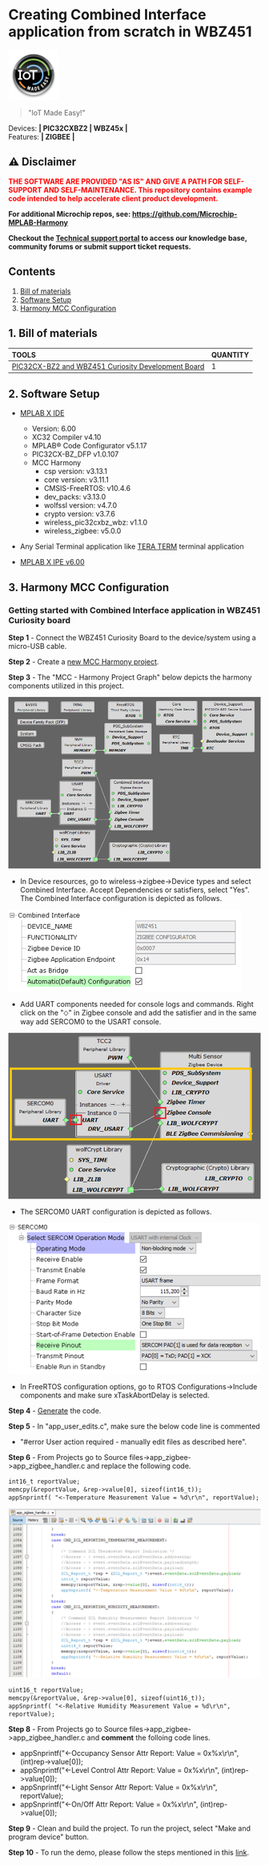 # Creating Combined Interface application from scratch in WBZ451

<img src="Docs/IoT-Made-Easy-Logo.png" width=100>


> "IoT Made Easy!" 

Devices: **| PIC32CXBZ2 | WBZ45x |**<br>
Features: **| ZIGBEE |**


## ⚠ Disclaimer

<p><span style="color:red"><b>
THE SOFTWARE ARE PROVIDED "AS IS" AND GIVE A PATH FOR SELF-SUPPORT AND SELF-MAINTENANCE. This repository contains example code intended to help accelerate client product development. </br>

For additional Microchip repos, see: <a href="https://github.com/Microchip-MPLAB-Harmony" target="_blank">https://github.com/Microchip-MPLAB-Harmony</a>

Checkout the <a href="https://microchipsupport.force.com/s/" target="_blank">Technical support portal</a> to access our knowledge base, community forums or submit support ticket requests.
</span></p></b>

## Contents

1. [Bill of materials](#step1)
1. [Software Setup](#step2)
1. [Harmony MCC Configuration](#step3)

## 1. Bill of materials<a name="step1">
| TOOLS | QUANTITY |
| :- | :- |
| [PIC32CX-BZ2 and WBZ451 Curiosity Development Board](https://www.microchip.com/en-us/development-tool/EV96B94A) | 1 |

## 2. Software Setup<a name="step2">

- [MPLAB X IDE ](https://www.microchip.com/en-us/tools-resources/develop/mplab-x-ide#tabs)

    - Version: 6.00
	- XC32 Compiler v4.10
	- MPLAB® Code Configurator v5.1.17
	- PIC32CX-BZ_DFP v1.0.107
	- MCC Harmony
	  - csp version: v3.13.1
	  - core version: v3.11.1
	  - CMSIS-FreeRTOS: v10.4.6
	  - dev_packs: v3.13.0
	  - wolfssl version: v4.7.0
	  - crypto version: v3.7.6
	  - wireless_pic32cxbz_wbz: v1.1.0
	  - wireless_zigbee: v5.0.0

- Any Serial Terminal application like [TERA TERM](https://download.cnet.com/Tera-Term/3000-2094_4-75766675.html) terminal application

- [MPLAB X IPE v6.00](https://microchipdeveloper.com/ipe:installation)

## 3. Harmony MCC Configuration<a name="step3">

### Getting started with Combined Interface application in WBZ451 Curiosity board

**Step 1** - Connect the WBZ451 Curiosity Board to the device/system using a micro-USB cable.

**Step 2** - Create a [new MCC Harmony project](https://github.com/MicrochipTech/EA71C53A/blob/master/H3/wireless_apps_pic32cxbz2_wbz45/apps/docs/creating_new_mplabx_harmony_project.md#creating-a-new-mcc-harmony-project).

**Step 3** - The "MCC - Harmony Project Graph" below depicts the harmony components utilized in this project.

![](Docs/CI_Project_graph.PNG)

- In Device resources, go to wireless->zigbee->Device types and select Combined Interface. Accept Dependencies or satisfiers, select "Yes". The Combined Interface configuration is depicted as follows.

![](Docs/CI_configuration.PNG)

- Add UART components needed for console logs and commands. Right click on the "⬦" in Zigbee console and add the satisfier and in the same way add SERCOM0 to the USART console. 

![](Docs/add_satisfier_m.PNG)

- The SERCOM0 UART configuration is depicted as follows.

![](Docs/Sercom0_configuration.PNG)

- In FreeRTOS configuration options, go to RTOS Configurations->Include components and make sure xTaskAbortDelay is selected.

**Step 4** - [Generate](https://onlinedocs.microchip.com/pr/GUID-A5330D3A-9F51-4A26-B71D-8503A493DF9C-en-US-1/index.html?GUID-9C28F407-4879-4174-9963-2CF34161398E) the code.
 
**Step 5** - In "app_user_edits.c", make sure the below code line is commented 

- "#error User action required - manually edit files as described here".

**Step 6** - From Projects go to Source files->app_zigbee->app_zigbee_handler.c and replace the following code.

```
int16_t reportValue;
memcpy(&reportValue, &rep->value[0], sizeof(int16_t));
appSnprintf( "<-Temperature Measurement Value = %d\r\n", reportValue);
```

![](Docs/ci_code.png)

```
uint16_t reportValue;
memcpy(&reportValue, &rep->value[0], sizeof(uint16_t));
appSnprintf( "<-Relative Humidity Measurement Value = %d\r\n", reportValue);
```

**Step 8** - From Projects go to Source files->app_zigbee->app_zigbee_handler.c and **comment** the folloing code lines.

- appSnprintf("<-Occupancy Sensor Attr Report: Value = 0x%x\r\n", (int)rep->value[0]);
- appSnprintf("<-Level Control Attr Report: Value = 0x%x\r\n", (int)rep->value[0]);
- appSnprintf("<-Light Sensor Attr Report: Value = 0x%x\r\n", reportValue);
- appSnprintf("<-On/Off Attr Report: Value = 0x%x\r\n", (int)rep->value[0]);

**Step 9** - Clean and build the project. To run the project, select "Make and program device" button.

**Step 10** - To run the demo, please follow the steps mentioned in this [link](https://github.com/MicrochipTech/PIC32CXBZ2_WBZ45x_ZIGBEE_MULTISENSOR_TEMPHUM13_CLICK#7-run-the-demo).